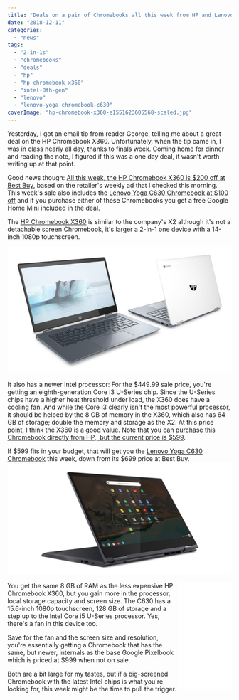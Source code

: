 ```yaml
---
title: "Deals on a pair of Chromebooks all this week from HP and Lenovo at Best Buy"
date: "2018-12-11"
categories: 
  - "news"
tags: 
  - "2-in-1s"
  - "chromebooks"
  - "deals"
  - "hp"
  - "hp-chromebook-x360"
  - "intel-8th-gen"
  - "lenovo"
  - "lenovo-yoga-chromebook-c630"
coverImage: "hp-chromebook-x360-e1551623605568-scaled.jpg"
---
```


Yesterday, I got an email tip from reader George, telling me about a great deal on the HP Chromebook X360. Unfortunately, when the tip came in, I was in class nearly all day, thanks to finals week. Coming home for dinner and reading the note, I figured if this was a one day deal, it wasn't worth writing up at that point.

Good news though: [All this week, the HP Chromebook X360 is $200 off at Best Buy](https://www.bestbuy.com/site/hp-2-in-1-14-touch-screen-chromebook-intel-core-i3-8gb-memory-64gb-emmc-flash-memory-hp-finish-in-ceramic-white-and-cloud-blue/6301869.p?skuId=6301869), based on the retailer's weekly ad that I checked this morning. This week's sale also includes the [Lenovo Yoga C630 Chromebook at $100 off](https://www.bestbuy.com/site/lenovo-yoga-c630-2-in-1-15-6-touch-screen-chromebook-intel-core-i5-8gb-memory-128gb-emmc-flash-memory-midnight-blue/6295998.p?skuId=6295998) and if you purchase either of these Chromebooks you get a free Google Home Mini included in the deal.

The [HP Chromebook X360](https://www.aboutchromebooks.com/news/hp-chromebook-x360-release-date-price-specs/) is similar to the company's X2 although it's not a detachable screen Chromebook, it's larger a 2-in-1 one device with a 14-inch 1080p touchscreen.

[![](images/HP-Chromoebook-x360-14-front-and-back.jpg)](https://www.aboutchromebooks.com/news/hp-chromebook-x360-release-date-price-specs/attachment/hp-chromoebook-x360-14-front-and-back/)

It also has a newer Intel processor: For the $449.99 sale price, you're getting an eighth-generation Core i3 U-Series chip. Since the U-Series chips have a higher heat threshold under load, the X360 does have a cooling fan. And while the Core i3 clearly isn't the most powerful processor, it should be helped by the 8 GB of memory in the X360, which also has 64 GB of storage; double the memory and storage as the X2. At this price point, I think the X360 is a good value. Note that you can [purchase this Chromebook directly from HP,  but the current price is $599](https://store.hp.com/us/en/pdp/hp-chromebook-x360-14-da0021nr).

If $599 fits in your budget, that will get you the [Lenovo Yoga C630 Chromebook](https://www.aboutchromebooks.com/news/lenovo-yoga-chromebook-c630-price-availability-4k/) this week, down from its $699 price at Best Buy. [![](images/lenovo_yoga_chromebook_2-1024x512.jpg)](https://www.aboutchromebooks.com/news/4k-lenovo-yoga-chromebook-c630-specs-price-release-date-599/attachment/lenovo_yoga_chromebook_2/)

<iframe style="width: 120px; height: 240px;" src="//ws-na.amazon-adsystem.com/widgets/q?ServiceVersion=20070822&amp;OneJS=1&amp;Operation=GetAdHtml&amp;MarketPlace=US&amp;source=ac&amp;ref=qf_sp_asin_til&amp;ad_type=product_link&amp;tracking_id=aboutchromebo-20&amp;marketplace=amazon&amp;region=US&amp;placement=B075JSK7TR&amp;asins=B075JSK7TR&amp;linkId=fcf74fa2f90192dfba894acdc6dfb195&amp;show_border=true&amp;link_opens_in_new_window=true&amp;price_color=333333&amp;title_color=0066c0&amp;bg_color=ffffff" frameborder="0" marginwidth="0" marginheight="0" scrolling="no" align="right"></iframe>

You get the same 8 GB of RAM as the less expensive HP Chromebook X360, but you gain more in the processor, local storage capacity and screen size. The C630 has a 15.6-inch 1080p touchscreen, 128 GB of storage and a step up to the Intel Core i5 U-Series processor. Yes, there's a fan in this device too.

Save for the fan and the screen size and resolution, you're essentially getting a Chromebook that has the same, but newer, internals as the base Google Pixelbook which is priced at $999 when not on sale.

Both are a bit large for my tastes, but if a big-screened Chromebook with the latest Intel chips is what you're looking for, this week might be the time to pull the trigger.
